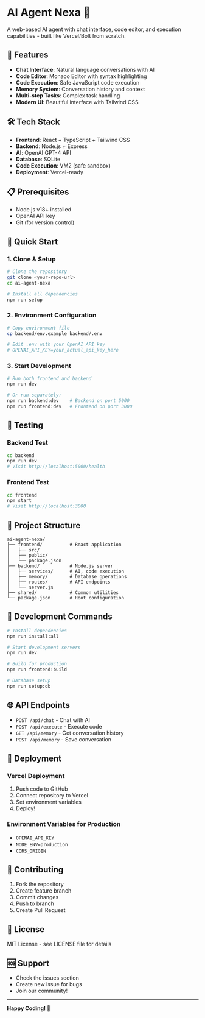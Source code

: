 # AI Agent Nexa 🤖

A web-based AI agent with chat interface, code editor, and execution capabilities - built like Vercel/Bolt from scratch.

## 🚀 Features

- **Chat Interface**: Natural language conversations with AI
- **Code Editor**: Monaco Editor with syntax highlighting
- **Code Execution**: Safe JavaScript code execution
- **Memory System**: Conversation history and context
- **Multi-step Tasks**: Complex task handling
- **Modern UI**: Beautiful interface with Tailwind CSS

## 🛠️ Tech Stack

- **Frontend**: React + TypeScript + Tailwind CSS
- **Backend**: Node.js + Express
- **AI**: OpenAI GPT-4 API
- **Database**: SQLite
- **Code Execution**: VM2 (safe sandbox)
- **Deployment**: Vercel-ready

## 📋 Prerequisites

- Node.js v18+ installed
- OpenAI API key
- Git (for version control)

## 🚀 Quick Start

### 1. Clone & Setup
```bash
# Clone the repository
git clone <your-repo-url>
cd ai-agent-nexa

# Install all dependencies
npm run setup
```

### 2. Environment Configuration
```bash
# Copy environment file
cp backend/env.example backend/.env

# Edit .env with your OpenAI API key
# OPENAI_API_KEY=your_actual_api_key_here
```

### 3. Start Development
```bash
# Run both frontend and backend
npm run dev

# Or run separately:
npm run backend:dev    # Backend on port 5000
npm run frontend:dev   # Frontend on port 3000
```

## 🧪 Testing

### Backend Test
```bash
cd backend
npm run dev
# Visit http://localhost:5000/health
```

### Frontend Test
```bash
cd frontend
npm start
# Visit http://localhost:3000
```

## 📁 Project Structure

```
ai-agent-nexa/
├── frontend/          # React application
│   ├── src/
│   ├── public/
│   └── package.json
├── backend/           # Node.js server
│   ├── services/      # AI, code execution
│   ├── memory/        # Database operations
│   ├── routes/        # API endpoints
│   └── server.js
├── shared/            # Common utilities
└── package.json       # Root configuration
```

## 🔧 Development Commands

```bash
# Install dependencies
npm run install:all

# Start development servers
npm run dev

# Build for production
npm run frontend:build

# Database setup
npm run setup:db
```

## 🌐 API Endpoints

- `POST /api/chat` - Chat with AI
- `POST /api/execute` - Execute code
- `GET /api/memory` - Get conversation history
- `POST /api/memory` - Save conversation

## 🚀 Deployment

### Vercel Deployment
1. Push code to GitHub
2. Connect repository to Vercel
3. Set environment variables
4. Deploy!

### Environment Variables for Production
- `OPENAI_API_KEY`
- `NODE_ENV=production`
- `CORS_ORIGIN`

## 🤝 Contributing

1. Fork the repository
2. Create feature branch
3. Commit changes
4. Push to branch
5. Create Pull Request

## 📝 License

MIT License - see LICENSE file for details

## 🆘 Support

- Check the issues section
- Create new issue for bugs
- Join our community!

---

**Happy Coding! 🎉**

